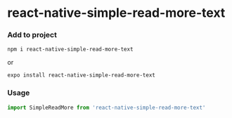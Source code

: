 # react-native-simple-read-more-text

### Add to project
```
npm i react-native-simple-read-more-text
```
or
```
expo install react-native-simple-read-more-text
```

### Usage
```JavaScript
import SimpleReadMore from 'react-native-simple-read-more-text'
```